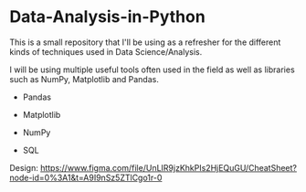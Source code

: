 # Data-Analysis-in-Python
This is a small repository that I'll be using as a refresher for the different kinds of techniques used in Data Science/Analysis.

I will be using multiple useful tools often used in the field as well as libraries such as NumPy, Matplotlib and Pandas.

- Pandas
- Matplotlib
- NumPy

- SQL

Design:
https://www.figma.com/file/UnLIR9jzKhkPIs2HjEQuGU/CheatSheet?node-id=0%3A1&t=A9I9nSz5ZTlCgo1r-0 
